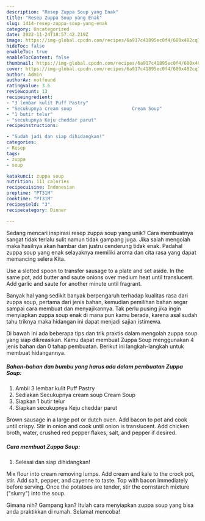 ```yaml
---
description: "Resep Zuppa Soup yang Enak"
title: "Resep Zuppa Soup yang Enak"
slug: 1414-resep-zuppa-soup-yang-enak
category: Uncategorized
date: 2022-11-24T18:57:42.219Z
image: https://img-global.cpcdn.com/recipes/6a917c41895ec0f4/680x482cq70/zuppa-soup-foto-resep-utama.jpg
hideToc: false
enableToc: true
enableTocContent: false
thumbnail: https://img-global.cpcdn.com/recipes/6a917c41895ec0f4/680x482cq70/zuppa-soup-foto-resep-utama.jpg
cover: https://img-global.cpcdn.com/recipes/6a917c41895ec0f4/680x482cq70/zuppa-soup-foto-resep-utama.jpg
author: Admin
authorAv: notfound
ratingvalue: 3.6
reviewcount: 13
recipeingredient:
- "3 lembar kulit Puff Pastry"
- "Secukupnya cream soup                      Cream Soup"
- "1 butir telur"
- "secukupnya Keju cheddar parut"
recipeinstructions:

- "Sudah jadi dan siap dihidangkan!"
categories:
- Resep
tags:
- zuppa
- soup

katakunci: zuppa soup 
nutrition: 111 calories
recipecuisine: Indonesian
preptime: "PT31M"
cooktime: "PT31M"
recipeyield: "3"
recipecategory: Dinner

---
```





Sedang mencari inspirasi resep zuppa soup yang unik? Cara membuatnya sangat tidak terlalu sulit namun tidak gampang juga. Jika salah mengolah maka hasilnya akan hambar dan justru cenderung tidak enak. Padahal zuppa soup yang enak selayaknya memiliki aroma dan cita rasa yang dapat memancing selera Kita.





Use a slotted spoon to transfer sausage to a plate and set aside. In the same pot, add butter and saute onions over medium heat until translucent. Add garlic and saute for another minute until fragrant.

Banyak hal yang sedikit banyak berpengaruh terhadap kualitas rasa dari zuppa soup, pertama dari jenis bahan, kemudian pemilihan bahan segar sampai cara membuat dan menyajikannya. Tak perlu pusing jika ingin menyiapkan zuppa soup enak di mana pun kamu berada, karena asal sudah tahu triknya maka hidangan ini dapat menjadi sajian istimewa.






Di bawah ini ada beberapa tips dan trik praktis dalam mengolah zuppa soup yang siap dikreasikan. Kamu dapat membuat Zuppa Soup menggunakan 4 jenis bahan dan 0 tahap pembuatan. Berikut ini langkah-langkah untuk membuat hidangannya.

<!--inarticleads1-->

##### Bahan-bahan dan bumbu yang harus ada dalam pembuatan Zuppa Soup:

1. Ambil 3 lembar kulit Puff Pastry
1. Sediakan Secukupnya cream soup                      Cream Soup
1. Siapkan 1 butir telur
1. Siapkan secukupnya Keju cheddar parut


Brown sausage in a large pot or dutch oven. Add bacon to pot and cook until crispy. Stir in onion and cook until onion is translucent. Add chicken broth, water, crushed red pepper flakes, salt, and pepper if desired. 

<!--inarticleads2-->

##### Cara membuat Zuppa Soup:


1. Selesai dan siap dihidangkan!

Mix flour into cream removing lumps. Add cream and kale to the crock pot, stir. Add salt, pepper, and cayenne to taste. Top with bacon immediately before serving. Once the potatoes are tender, stir the cornstarch mixture (&#34;slurry&#34;) into the soup. 

Gimana nih? Gampang kan? Itulah cara menyiapkan zuppa soup yang bisa anda praktikkan di rumah. Selamat mencoba!
